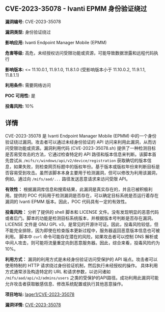 ## CVE-2023-35078 - Ivanti EPMM 身份验证绕过

**漏洞编号:** CVE-2023-35078

**漏洞类型:** 身份验证绕过

**影响应用:** Ivanti Endpoint Manager Mobile (EPMM)

**危害等级:** 高危，未经授权访问受限功能或资源，可能导致数据泄露和远程代码执行

**影响版本:** <= 11.10.0.1, 11.9.1.0, 11.8.1.0 (受影响版本小于 11.10.0.2, 11.9.1.1, 11.8.1.1)

**利用条件:** 需要网络访问

**POC 可用性:** 是

**投毒风险:** 10%

## 详情

CVE-2023-35078 是 Ivanti Endpoint Manager Mobile (EPMM) 中的一个身份验证绕过漏洞。攻击者可以通过未经身份验证的 API 访问来利用此漏洞，从而访问受限功能或资源。漏洞利用代码 (CVE-2023-35078.sh) 提供了一种检测目标是否易受攻击的方法，它通过检查特定的 API 路径和版本信息来判断。该脚本首先尝试从 `/mifs/c/windows/api/v2/device/registration` 获取确切的版本信息，如果失败，则检查网页标题中的版权年份。基于版本或版权年份来判断目标是否容易受到攻击。虽然该脚本本身主要用于检测漏洞，但可以修改为利用该漏洞，例如，通过向 `/mifs/aad/...` 路径发送恶意请求来访问受限 API。

**有效性：** 根据漏洞库信息和搜索结果，此漏洞是真实存在的，并且已被积极利用。提供的 POC 代码用于检测漏洞是否存在，可以确定目标系统是否运行着存在漏洞的 Ivanti EPMM 版本。因此，POC 代码具有一定的有效性。

**投毒风险：** 分析了提供的 shell 脚本和 LICENSE 文件。没有发现明显的恶意代码或者后门。脚本的功能是检测目标系统版本，并根据版本号判断是否存在漏洞。LICENSE 文件是 GNU GPL v3，是常见的开源许可证。因此，投毒风险较低，但不能完全排除，因为即使在检查版本更新过程中，服务器返回恶意版本信息也可被利用。 脚本中 `curl` 命令可能存在潜在的风险，如果攻击者可以控制 DNS 解析或中间人攻击，则可能将流量重定向到恶意服务器。因此，综合来看，投毒风险约为 10%。

**利用方式：** 漏洞的利用方式是未经身份验证访问受保护的 API 端点。攻击者可以使用特制的 HTTP 请求绕过身份验证机制，然后执行未经授权的操作。 具体利用方式通常涉及构造特定的 URL 和请求参数，以访问诸如 `/mifs/aad/api/v2/admins/users` 之类的受保护的API路径。成功利用此漏洞可能允许攻击者获取敏感信息、修改系统配置或执行其他恶意操作。

**项目地址:** [lager1/CVE-2023-35078](https://github.com/lager1/CVE-2023-35078)

**漏洞详情:** [CVE-2023-35078](https://nvd.nist.gov/vuln/detail/CVE-2023-35078)